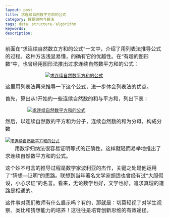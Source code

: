 ```yaml
---
layout: post
title: 求连续自然数平方和的公式
category: 数据结构与算法
tags: data　structure／algorithm
keywords: 
description: 
---
```


<span
style="line-height:24px;word-wrap:normal;font-size:16px;word-break:normal;">前面在“求连续自然数立方和的公式”一文中，介绍了用列表法推导公式的过程。这种方法浅显易懂，的确有它的优越性。在“有趣的图形数”中，也曾经用图形法推出过求连续自然数平方和的公式：</span>

[](http://photo.blog.sina.com.cn/showpic.html#blogid=668e6e9d0100mnmj&url=http://s2.sinaimg.cn/orignal/668e6e9dt9485b8451741)[](http://photo.blog.sina.com.cn/showpic.html#blogid=668e6e9d0100mnmj&url=http://s12.sinaimg.cn/orignal/668e6e9dt9485d0bdb77b)　　　　　　　　　[![求连续自然数平方和的公式](http://s14.sinaimg.cn/middle/668e6e9dt94866ebc85dd&690 "求连续自然数平方和的公式")](http://photo.blog.sina.com.cn/showpic.html#blogid=668e6e9d0100mnmj&url=http://s14.sinaimg.cn/orignal/668e6e9dt94866ebc85dd)

<span
style="line-height:24px;word-wrap:normal;font-size:16px;word-break:normal;">这里用列表法再来推导一下这个公式，进一步体会列表法的优点。</span>

<span
style="line-height:24px;word-wrap:normal;font-size:16px;word-break:normal;">首先，算出从<span
style="line-height:24px;word-wrap:normal;word-break:normal;"
lang="EN-US"
lang="EN-US">1</span>开始的一些连续自然数的和与平方和，列出下表：</span>

　　　　　[![求连续自然数平方和的公式](http://s3.sinaimg.cn/middle/668e6e9dt9486747f55d2&690 "求连续自然数平方和的公式")](http://photo.blog.sina.com.cn/showpic.html#blogid=668e6e9d0100mnmj&url=http://s3.sinaimg.cn/orignal/668e6e9dt9486747f55d2)

<span
style="line-height:24px;word-wrap:normal;font-size:16px;word-break:normal;">然后，以连续自然数的平方和为分子，连续自然数的和为分母，构成分数</span>

<span
style="line-height:24px;word-wrap:normal;font-size:small;word-break:normal;">[![求连续自然数平方和的公式](http://s4.sinaimg.cn/middle/668e6e9dt94867b329f03&690 "求连续自然数平方和的公式")](http://photo.blog.sina.com.cn/showpic.html#blogid=668e6e9d0100mnmj&url=http://s4.sinaimg.cn/orignal/668e6e9dt94867b329f03)\
 </span>　<span
style="line-height:24px;word-wrap:normal;font-size:16px;word-break:normal;">　用数学归纳法很容易证明等式的正确性，这样就轻而易举地推出了求连续自然数平方和的公式。</span>

<span
style="line-height:24px;word-wrap:normal;font-size:16px;word-break:normal;">这个妙不可言的推导过程是数学家波利亚的杰作，关键之处是他运用了“猜想—证明”的思路。联想到当年著名文学家胡适也曾经有过“大胆假设，小心求证”的名言。看来，无论数学也好，文学也好，追求真理的道路是相通的。</span>

<span
style="line-height:24px;word-wrap:normal;font-size:16px;word-break:normal;">这件事对我们教师有什么启示吗？有的，那就是：切莫轻视了对学生观察、类比和猜想能力的培养！这往往是培育创新思维的有效途径。</span>







